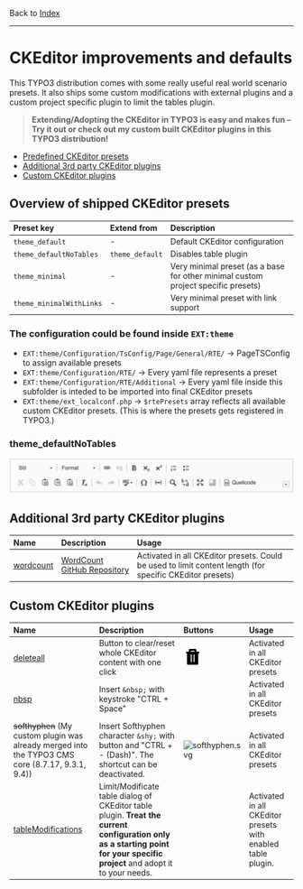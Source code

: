 Back to [Index](../Index.md)

---

# CKEditor improvements and defaults

This TYPO3 distribution comes with some really useful real world scenario presets. It also ships some custom modifications
with external plugins and a custom project specific plugin to limit the tables plugin.

> **Extending/Adopting the CKEditor in TYPO3 is easy and makes fun – Try it out or check out my custom built CKEditor plugins in this TYPO3 distribution!**

- [Predefined CKEditor presets](#overview-of-shipped-ckeditor-presets)
- [Additional 3rd party CKEditor plugins](#additional-3rd-party-ckeditor-plugins)
- [Custom CKEditor plugins](#custom-ckeditor-plugins)

## Overview of shipped CKEditor presets

| Preset key               | Extend from     | Description                                                                       |
|:-------------------------|:----------------|:----------------------------------------------------------------------------------|
| `theme_default`          | -               | Default CKEditor configuration                                                    |
| `theme_defaultNoTables`  | `theme_default` | Disables table plugin                                                             |
| `theme_minimal`          | -               | Very minimal preset (as a base for other minimal custom project specific presets) |
| `theme_minimalWithLinks` | -               | Very minimal preset with link support                                             |

### The configuration could be found inside `EXT:theme`

- `EXT:theme/Configuration/TsConfig/Page/General/RTE/` → PageTSConfig to assign available presets
- `EXT:theme/Configuration/RTE/` → Every yaml file represents a preset
- `EXT:theme/Configuration/RTE/Additional` → Every yaml file inside this subfolder is inteded to be imported into final CKEditor presets
- `EXT:theme/ext_localconf.php` → `$rtePresets` array reflects all available custom CKEditor presets. (This is where the presets gets registered in TYPO3.)

### theme_defaultNoTables

![ckeditor-preset-theme_defaultNoTables-TYPO3-8LTS.png](../../Images/ckeditor-preset-theme_defaultNoTables-TYPO3-8LTS.png)

## Additional 3rd party CKEditor plugins

| Name                                                                | Description                                                                        | Usage                                                                                                    |
|:--------------------------------------------------------------------|:-----------------------------------------------------------------------------------|:---------------------------------------------------------------------------------------------------------|
| [wordcount](../../Images/ckeditor-demo-plugin-wordcount-180325.png) | [WordCount GitHub Repository](https://github.com/w8tcha/CKEditor-WordCount-Plugin) | Activated in all CKEditor presets. Could be used to limit content length (for specific CKEditor presets) |

## Custom CKEditor plugins

| Name                                                                                              | Description                                                                                                                                                                | Buttons                                                                                         | Usage                                                        |
|:--------------------------------------------------------------------------------------------------|:---------------------------------------------------------------------------------------------------------------------------------------------------------------------------|:------------------------------------------------------------------------------------------------|:-------------------------------------------------------------|
| [deleteall](../../../Resources/Public/RTE/ProjectPlugins/deleteall/plugin.js)                     | Button to clear/reset whole CKEditor content with one click                                                                                                                | ![deleteall.svg](../../../Resources/Public/RTE/ProjectPlugins/deleteall/icons/deleteall.svg)    | Activated in all CKEditor presets                            |
| [nbsp](../../../Resources/Public/RTE/ProjectPlugins/nbsp/plugin.js)                               | Insert `&nbsp;` with keystroke "CTRL + Space"                                                                                                                              |                                                                                                 | Activated in all CKEditor presets                            |
| ~~softhyphen~~ (My custom plugin was already merged into the TYPO3 CMS core (8.7.17, 9.3.1, 9.4)) | Insert Softhyphen character `&shy;` with button and "CTRL + - (Dash)". The shortcut can be deactivated.                                                                    | ![softhyphen.svg](../../../Resources/Public/RTE/ProjectPlugins/softhyphen/icons/softhyphen.svg) | Activated in all CKEditor presets                            |
| [tableModifications](../../../Resources/Public/RTE/ProjectPlugins/tableModifications/plugin.js)   | Limit/Modificate table dialog of CKEditor table plugin. **Treat the current configuration only as a starting point for your specific project** and adopt it to your needs. |                                                                                                 | Activated in all CKEditor presets with enabled table plugin. |

